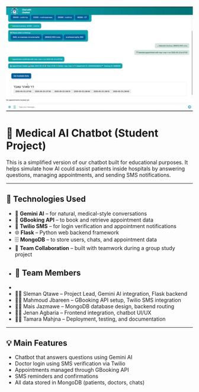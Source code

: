 ![Chatbot Interface](chat-ui.jpeg)
# 🏥 Medical AI Chatbot (Student Project)

This is a simplified version of our chatbot built for educational purposes. It helps simulate how AI could assist patients inside hospitals by answering questions, managing appointments, and sending SMS notifications.


---

## 🔧 Technologies Used

- 🧠 **Gemini AI** – for natural, medical-style conversations  
- 📅 **GBooking API** – to book and retrieve appointment data  
- 💬 **Twilio SMS** – for login verification and appointment notifications  
- 🌐 **Flask** – Python web backend framework  
- 🗄️ **MongoDB** – to store users, chats, and appointment data  
- 🤝 **Team Collaboration** – built with teamwork during a group study project
- ## 👥 Team Members
- 
- 👨‍💻 Sleman Qtawe – Project Lead, Gemini AI integration, Flask backend  
- 👩‍💻 Mahmoud Jbareen – GBooking API setup, Twilio SMS integration  
- 👨‍💻 Mais Jazmawe – MongoDB database design, backend routing  
- 👩‍💻 Jenan Agbaria – Frontend integration, chatbot UI/UX  
- 👨‍💻 Tamara Mahjna – Deployment, testing, and documentation


---

## 💡 Main Features

- Chatbot that answers questions using Gemini AI  
- Doctor login using SMS verification via Twilio  
- Appointments managed through GBooking API  
- SMS reminders and confirmations  
- All data stored in MongoDB (patients, doctors, chats)
